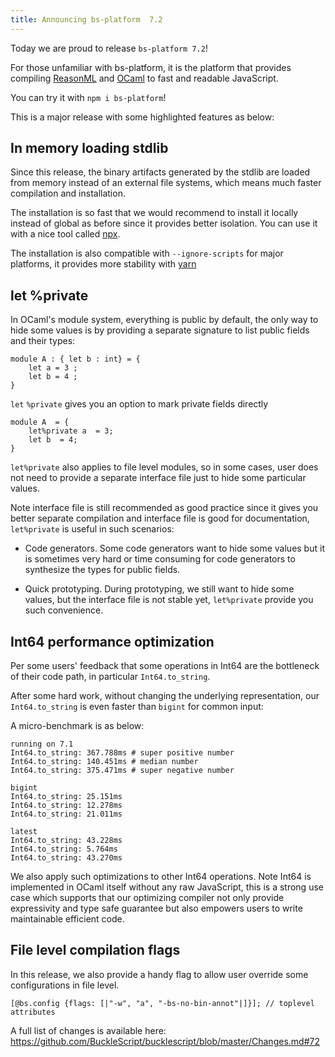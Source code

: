 ```yaml
---
title: Announcing bs-platform  7.2
---
```


Today we are proud to release `bs-platform 7.2`!

For those unfamiliar with bs-platform, it is the platform that provides compiling [ReasonML](https://reasonml.github.io/) and [OCaml](https://ocaml.org/) to fast and readable JavaScript.

You can try it with `npm i bs-platform`!

This is a major release with some highlighted features as below:

## In memory loading stdlib

Since this release, the binary artifacts generated by the stdlib are loaded from memory instead of an external file systems, which means much faster compilation and installation.

The installation is so fast that we would recommend to install it locally instead of global as before since it provides better isolation. You can use it with a nice tool called [npx](https://www.npmjs.com/package/npx).

The installation is also compatible with `--ignore-scripts` for major platforms, it provides more stability with [yarn](https://github.com/yarnpkg/yarn)


## let %private

In OCaml's module system, everything is public by default, the only way to hide some values is by providing a separate signature to list public fields and their types:

```reasonml
module A : { let b : int} = {
    let a = 3 ;
    let b = 4 ; 
}
```
`let` `%private` gives you an option to mark private fields directly

```reasonml
module A  = {
    let%private a  = 3;
    let b  = 4;
}
```

`let%private` also applies to file level modules, so in some cases, user does not need to provide a separate interface file just to hide some particular values.

Note interface file is still recommended as good practice since it gives you better separate compilation and interface file is good for documentation, `let%private` is useful in such scenarios:

- Code generators. Some code generators want to hide some values but it is sometimes very hard or time consuming for code generators to synthesize the types for public fields.

- Quick prototyping. During prototyping, we still want to hide some values, but the interface file is not stable yet, `let%private` provide you such convenience.


## Int64 performance optimization

Per some users' feedback that some operations in Int64 are the bottleneck of their code path, in particular `Int64.to_string`.

After some hard work, without changing the underlying representation, our `Int64.to_string` is even faster than `bigint` for common input:

A micro-benchmark is as below:
```
running on 7.1
Int64.to_string: 367.788ms # super positive number 
Int64.to_string: 140.451ms # median number
Int64.to_string: 375.471ms # super negative number

bigint
Int64.to_string: 25.151ms
Int64.to_string: 12.278ms
Int64.to_string: 21.011ms

latest
Int64.to_string: 43.228ms
Int64.to_string: 5.764ms
Int64.to_string: 43.270ms
```

We also apply such optimizations to other Int64 operations. Note Int64 is implemented in OCaml itself without any raw JavaScript, this is a strong use case which supports that our optimizing compiler not only provide expressivity and type safe guarantee but also empowers users to write maintainable efficient code.

## File level compilation flags

In this release, we also provide a handy flag to allow user override some configurations in file level.

```reasonml
[@bs.config {flags: [|"-w", "a", "-bs-no-bin-annot"|]}]; // toplevel attributes
```

A full list of changes is available here: https://github.com/BuckleScript/bucklescript/blob/master/Changes.md#72
